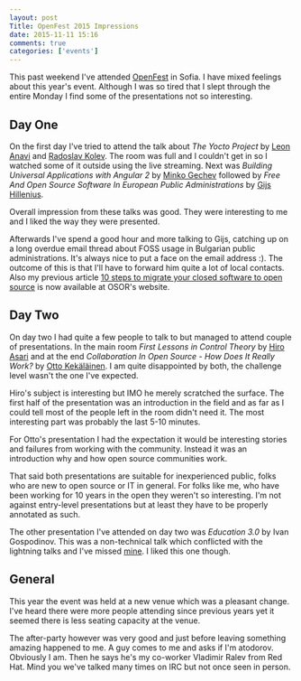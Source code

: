 ```yaml
---
layout: post
Title: OpenFest 2015 Impressions
date: 2015-11-11 15:16
comments: true
categories: ['events']
---
```


This past weekend I've attended [OpenFest](http://openfest.org) in Sofia. I have
mixed feelings about this year's event. Although I was so tired that I slept
through the entire Monday I find some of the presentations not so interesting.

Day One
-------

On the first day I've tried to attend the talk about *The Yocto Project* by
[Leon Anavi](http://anavi.org) and [Radoslav Kolev](http://kolev.info).
The room was full and I couldn't get in so I watched some of it outside
using the live streaming. Next was *Building Universal Applications with Angular 2* by
[Minko Gechev](http://blog.mgechev.com) followed by
*Free And Open Source Software In European Public Administrations* by
[Gijs Hillenius](http://hillenius.com/).

Overall impression from these talks was good. They were interesting to me
and I liked the way they were presented.

Afterwards I've spend a good hour and more talking to Gijs, catching up on
a long overdue email thread about FOSS usage in Bulgarian public administrations.
It's always nice to put a face on the email address :). The outcome of this
is that I'll have to forward him quite a lot of local contacts. Also my
previous article
[10 steps to migrate your closed software to open source](https://joinup.ec.europa.eu/community/osor/news/10-steps-migrate-your-closed-software-open-source)
is now available at OSOR's website.

Day Two
--------

On day two I had quite a few people to talk to but managed to attend couple of
presentations. In the main room *First Lessons in Control Theory* by
[Hiro Asari](https://twitter.com/hiro_asari) and at the end
*Collaboration In Open Source - How Does It Really Work?* by
[Otto Kekäläinen](https://twitter.com/ottokekalainen). I am quite disappointed
by both, the challenge level wasn't the one I've expected.

Hiro's subject is interesting but IMO he merely scratched the surface.
The first half of the presentation was an introduction in the field
and as far as I could tell most of the people left in the room
didn't need it. The most interesting part was probably the last 5-10 minutes.

For Otto's presentation I had the expectation it would be interesting stories
and failures from working with the community. Instead it was an introduction
why and how open source communities work.

That said both presentations are suitable for inexperienced public, folks
who are new to open source or IT in general. For folks like me, who have
been working for 10 years in the open they weren't so interesting.
I'm not against entry-level presentations but at least they have to
be properly annotated as such.


The other presentation I've attended on day two was *Education 3.0* by
Ivan Gospodinov. This was a non-technical talk which conflicted with
the lightning talks and I've missed 
[mine](/blog/2015/05/20/free-software-testing-books/). I liked this one
though.


General
--------

This year the event was held at a new venue which was a pleasant change.
I've heard there were more people attending since previous years yet
it seemed there is less seating capacity at the venue.

The after-party however was very good and just before leaving something
amazing happened to me. A guy comes to me and asks if I'm atodorov.
Obviously I am. Then he says he's my co-worker Vladimir Ralev from Red Hat.
Mind you we've talked many times on IRC but not once seen in person.
